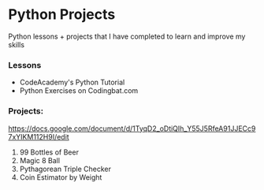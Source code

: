 # Python Projects
Python lessons + projects that I have completed to learn and improve my skills

### Lessons
- CodeAcademy's Python Tutorial
- Python Exercises on Codingbat.com


### Projects:

https://docs.google.com/document/d/1TyqD2_oDtiQIh_Y55J5RfeA91JJECc97xYIKM112H9I/edit

1. 99 Bottles of Beer
2. Magic 8 Ball
3. Pythagorean Triple Checker
4. Coin Estimator by Weight
